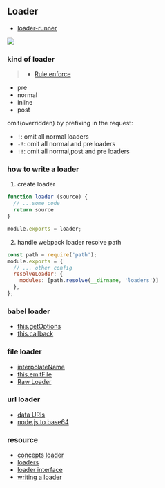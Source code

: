 ## Loader

* [loader-runner](https://github.com/webpack/loader-runner)

![](https://cdn.jsdelivr.net/gh/wangkaiwd/drawing-bed/Untitled-2021-05-15-1622.png)

### kind of loader
> * [Rule.enforce](https://webpack.js.org/configuration/module/#ruleenforce)

* pre
* normal
* inline
* post

omit(overridden) by prefixing in the request:
* `!`: omit all normal loaders
* `-!`: omit all normal and pre loaders
* `!!`: omit all normal,post and pre loaders

### how to write a loader
1. create loader
  ```js
  function loader (source) {
    // ...some code
    return source
  }
  
  module.exports = loader;
  ```
2. handle webpack loader resolve path
  ```js
  const path = require('path');
  module.exports = {
    // ... other config
    resolveLoader: {
      modules: [path.resolve(__dirname, 'loaders')]
    },
  };
  ```

### babel loader
* [this.getOptions](https://webpack.js.org/api/loaders/#thisgetoptionsschema)
* [this.callback](https://webpack.js.org/api/loaders/#thiscallback)

### file loader
* [interpolateName](https://github.com/webpack/loader-utils#interpolatename)
* [this.emitFile](https://webpack.js.org/api/loaders/#thisemitfile)
* [Raw Loader](https://webpack.js.org/api/loaders/#raw-loader)

### url loader
* [data URIs](https://developer.mozilla.org/en-US/docs/Web/HTTP/Basics_of_HTTP/Data_URIs#syntax)
* [node.js to base64](https://stackoverflow.com/questions/24523532/how-do-i-convert-an-image-to-a-base64-encoded-data-url-in-sails-js-or-generally)

### resource
* [concepts loader](https://webpack.js.org/concepts/#loaders)
* [loaders](https://webpack.js.org/concepts/loaders/)
* [loader interface](https://webpack.js.org/api/loaders/)
* [writing a loader](https://webpack.js.org/contribute/writing-a-loader/)
